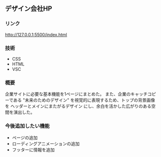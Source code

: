 ## デザイン会社HP

### リンク
http://127.0.0.1:5500/index.html

### 技術
+ CSS
+ HTML
+ VSC

### 概要
企業サイトに必要な基本機能を1ページにまとめた。
また、企業のキャッチコピーである "未来のためのデザイン" を視覚的に表現するため、トップの背景画像を ヘッダーとメインにまたがるデザイン にし、余白を活かした広がりのある空間を演出した。

### 今後追加したい機能
+ ページの追加
+ ローディングアニメーションの追加
+ フッターに情報を追加

